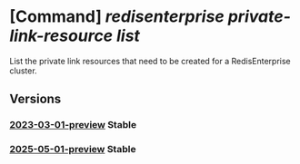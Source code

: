 # [Command] _redisenterprise private-link-resource list_

List the private link resources that need to be created for a RedisEnterprise cluster.

## Versions

### [2023-03-01-preview](/Resources/mgmt-plane/L3N1YnNjcmlwdGlvbnMve30vcmVzb3VyY2Vncm91cHMve30vcHJvdmlkZXJzL21pY3Jvc29mdC5jYWNoZS9yZWRpc2VudGVycHJpc2Uve30vcHJpdmF0ZWxpbmtyZXNvdXJjZXM=/2023-03-01-preview.xml) **Stable**

<!-- mgmt-plane /subscriptions/{}/resourcegroups/{}/providers/microsoft.cache/redisenterprise/{}/privatelinkresources 2023-03-01-preview -->

### [2025-05-01-preview](/Resources/mgmt-plane/L3N1YnNjcmlwdGlvbnMve30vcmVzb3VyY2Vncm91cHMve30vcHJvdmlkZXJzL21pY3Jvc29mdC5jYWNoZS9yZWRpc2VudGVycHJpc2Uve30vcHJpdmF0ZWxpbmtyZXNvdXJjZXM=/2025-05-01-preview.xml) **Stable**

<!-- mgmt-plane /subscriptions/{}/resourcegroups/{}/providers/microsoft.cache/redisenterprise/{}/privatelinkresources 2025-05-01-preview -->
